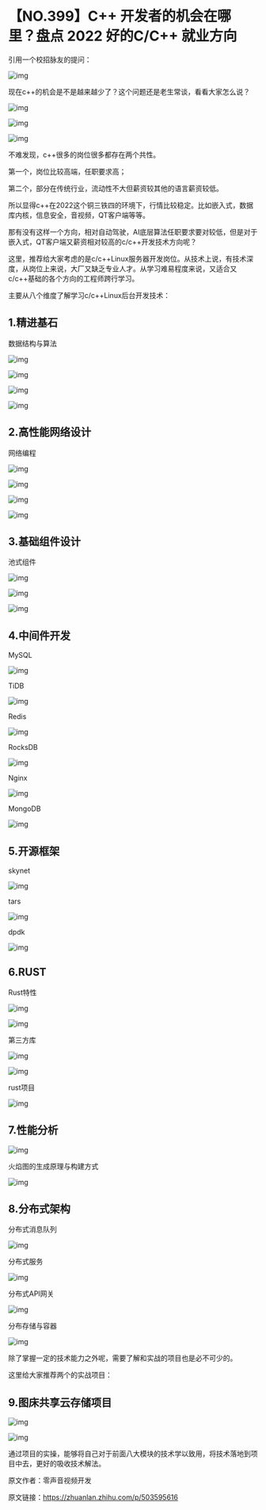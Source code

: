 # 【NO.399】C++ 开发者的机会在哪里？盘点 2022 好的C/C++ 就业方向

引用一个校招脉友的提问：

![img](https://pic1.zhimg.com/80/v2-e05234d58bd10df607bc4f3d7d2aaa7c_720w.webp)

现在c++的机会是不是越来越少了？这个问题还是老生常谈，看看大家怎么说？

![img](https://pic4.zhimg.com/80/v2-fe65bb242f3c1f1f9ba9fb33ce1c272f_720w.webp)

![img](https://pic4.zhimg.com/80/v2-d11ee7f9a3477f242ff1b612deb34ecf_720w.webp)

![img](https://pic1.zhimg.com/80/v2-3cade2960ac7c3093481e76ea8706e78_720w.webp)

不难发现，c++很多的岗位很多都存在两个共性。

第一个，岗位比较高端，任职要求高；

第二个，部分在传统行业，流动性不大但薪资较其他的语言薪资较低。

所以显得c++在2022这个铜三铁四的环境下，行情比较稳定。比如嵌入式，数据库内核，信息安全，音视频，QT客户端等等。

那有没有这样一个方向，相对自动驾驶，AI底层算法任职要求要对较低，但是对于嵌入式，QT客户端又薪资相对较高的c/c++开发技术方向呢？

这里，推荐给大家考虑的是c/c++Linux服务器开发岗位。从技术上说，有技术深度，从岗位上来说，大厂又缺乏专业人才。从学习难易程度来说，又适合又c/c++基础的各个方向的工程师跨行学习。

主要从八个维度了解学习c/c++Linux后台开发技术：

## 1.精进基石

数据结构与算法

![img](https://pic3.zhimg.com/80/v2-9372615acfc5169ff507b3a412adcf0e_720w.webp)

![img](https://pic2.zhimg.com/80/v2-bce3d6095f098f773ccebab61a5e5e51_720w.webp)

![img](https://pic2.zhimg.com/80/v2-6118318530b6377f16d85747c3e34fb1_720w.webp)

![img](https://pic2.zhimg.com/80/v2-311a11e9ff4e9f4d116cbe791c38c4c5_720w.webp)

## 2.高性能网络设计

网络编程

![img](https://pic3.zhimg.com/80/v2-d6d290c7f9a4cc0ab4430411ea2c497e_720w.webp)

![img](https://pic4.zhimg.com/80/v2-03afe9f12f31d485d9bb6c2ad9dda4d3_720w.webp)

![img](https://pic3.zhimg.com/80/v2-503f6eaf95eda506bc048d9a5122f48a_720w.webp)

![img](https://pic2.zhimg.com/80/v2-0e13ef2840bace00e2edbf8b9ea27289_720w.webp)

## 3.基础组件设计

池式组件

![img](https://pic3.zhimg.com/80/v2-14789cab1c230c0256cffe639a80967e_720w.webp)

![img](https://pic3.zhimg.com/80/v2-cd5e638db40faefb9d98bb3af4662ad2_720w.webp)

![img](https://pic2.zhimg.com/80/v2-1913e03600904f4d077707cf12338a2d_720w.webp)

## 4.中间件开发

MySQL

![img](https://pic2.zhimg.com/80/v2-7efd73cd49ef24fb800649cd699ae241_720w.webp)

TiDB

![img](https://pic4.zhimg.com/80/v2-1a1ff8bd5a41365b87c113c3a5bc2e4f_720w.webp)

Redis

![img](https://pic3.zhimg.com/80/v2-9a0d2e75a3bcf0a5115e2620205bdd2e_720w.webp)

RocksDB

![img](https://pic2.zhimg.com/80/v2-3aedc756f1563538f5a9a0e5650e4089_720w.webp)

Nginx

![img](https://pic2.zhimg.com/80/v2-7af62906ca305ce5f288402e451d5561_720w.webp)

MongoDB

![img](https://pic1.zhimg.com/80/v2-1189f7c57f6a0e3d66ce72f8f7af30e4_720w.webp)

## 5.开源框架

skynet

![img](https://pic4.zhimg.com/80/v2-8166765892e111347166f701ce8a952f_720w.webp)

tars

![img](https://pic2.zhimg.com/80/v2-dccab9f71c2f6ab11b6068f8ecf84da5_720w.webp)

dpdk

![img](https://pic1.zhimg.com/80/v2-38c419028e4fa4dd343107845c215db8_720w.webp)

## 6.RUST

Rust特性

![img](https://pic2.zhimg.com/80/v2-b053644adc58afc3aad78dbe5653fe0d_720w.webp)

![img](https://pic4.zhimg.com/80/v2-5491a56a44821417caba923737a040b3_720w.webp)

第三方库

![img](https://pic4.zhimg.com/80/v2-6a94895d87a33eeb0b148d7337e3d73f_720w.webp)

![img](https://pic3.zhimg.com/80/v2-b83ce80f7705c4e893f926d76c1a1716_720w.webp)

rust项目

![img](https://pic4.zhimg.com/80/v2-19120247207bf8dfe9e066f9540543bf_720w.webp)

## 7.性能分析

![img](https://pic4.zhimg.com/80/v2-6d3f10a17016f8856e3c90a65ea4b21b_720w.webp)

火焰图的生成原理与构建方式

![img](https://pic4.zhimg.com/80/v2-689642c783da0633e13617664221d22b_720w.webp)

## 8.分布式架构

分布式消息队列

![img](https://pic2.zhimg.com/80/v2-3ed2a59cb16c6e661edfe85b27938ed1_720w.webp)

分布式服务

![img](https://pic1.zhimg.com/80/v2-b5114cc856ef4780f076d8e46b5bc714_720w.webp)

分布式API网关

![img](https://pic3.zhimg.com/80/v2-0613c653159bf2d09c6697d6ca7273da_720w.webp)

分布存储与容器

![img](https://pic3.zhimg.com/80/v2-3c01702d38d30cf58ec7eb8c860655a6_720w.webp)



除了掌握一定的技术能力之外呢，需要了解和实战的项目也是必不可少的。

这里给大家推荐两个的实战项目：

## 9.图床共享云存储项目

![img](https://pic3.zhimg.com/80/v2-aa2880e9c1ecbc908b21b4c651e7f922_720w.webp)

![img](https://pic1.zhimg.com/80/v2-ccce6da51663608e453c1236f5e24184_720w.webp)

通过项目的实操，能够将自己对于前面八大模块的技术学以致用，将技术落地到项目中去，更好的吸收技术解法。

原文作者：零声音视频开发

原文链接：https://zhuanlan.zhihu.com/p/503595616